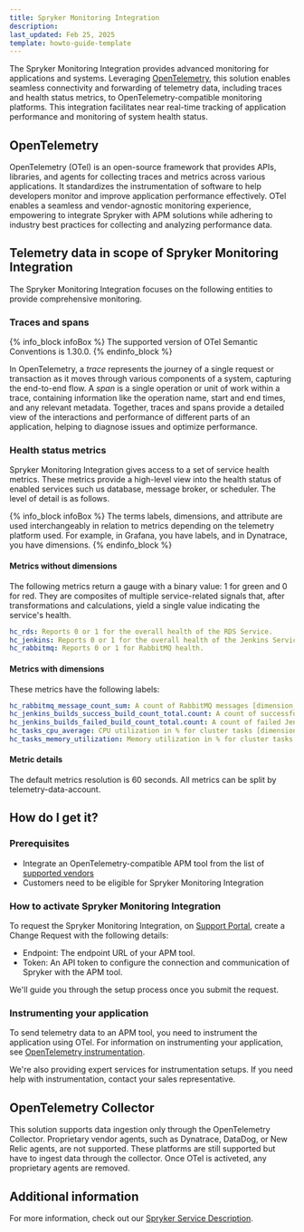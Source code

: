```yaml
---
title: Spryker Monitoring Integration
description:
last_updated: Feb 25, 2025
template: howto-guide-template
---
```


The Spryker Monitoring Integration provides advanced monitoring for applications and systems. Leveraging [OpenTelemetry](https://opentelemetry.io/), this solution enables seamless connectivity and forwarding of telemetry data, including traces and health status metrics, to OpenTelemetry-compatible monitoring platforms. This integration facilitates near real-time tracking of application performance and monitoring of system health status.

## OpenTelemetry
OpenTelemetry (OTel) is an open-source framework that provides APIs, libraries, and agents for collecting traces and metrics across various applications. It standardizes the instrumentation of software to help developers monitor and improve application performance effectively. OTel enables a seamless and vendor-agnostic monitoring experience, empowering to integrate Spryker with APM solutions while adhering to industry best practices for collecting and analyzing performance data.

## Telemetry data in scope of Spryker Monitoring Integration

The Spryker Monitoring Integration focuses on the following entities to provide comprehensive monitoring.

### Traces and spans

{% info_block infoBox %}
The supported version of OTel Semantic Conventions is 1.30.0.
{% endinfo_block %}

In OpenTelemetry, a *trace* represents the journey of a single request or transaction as it moves through various components of a system, capturing the end-to-end flow. A *span* is a single operation or unit of work within a trace, containing information like the operation name, start and end times, and any relevant metadata. Together, traces and spans provide a detailed view of the interactions and performance of different parts of an application, helping to diagnose issues and optimize performance.

### Health status metrics
Spryker Monitoring Integration gives access to a set of service health metrics. These metrics provide a high-level view into the health status of enabled services such us database, message broker, or scheduler. The level of detail is as follows.

{% info_block infoBox %}
The terms labels, dimensions, and attribute are used interchangeably in relation to metrics depending on the telemetry platform used. For example, in Grafana, you have labels, and in Dynatrace, you have dimensions.
{% endinfo_block %}


#### Metrics without dimensions
The following metrics return a gauge with a binary value: 1 for green and 0 for red. They are composites of multiple service-related signals that, after transformations and calculations, yield a single value indicating the service's health.

```yaml
hc_rds: Reports 0 or 1 for the overall health of the RDS Service.
hc_jenkins: Reports 0 or 1 for the overall health of the Jenkins Service.
hc_rabbitmq: Reports 0 or 1 for RabbitMQ health.
```

#### Metrics with dimensions
These metrics have the following labels:
```yaml
hc_rabbitmq_message_count_sum: A count of RabbitMQ messages [dimension_queue, dimension_virtualhost].
hc_jenkins_builds_success_build_count_total.count: A count of successful Jenkins jobs [jenkins_job].
hc_jenkins_builds_failed_build_count_total.count: A count of failed Jenkins jobs [jenkins_job].
hc_tasks_cpu_average: CPU utilization in % for cluster tasks [dimension_clustername, dimension_servicename].
hc_tasks_memory_utilization: Memory utilization in % for cluster tasks [dimension_clustername, dimension_servicename].
```

#### Metric details
The default metrics resolution is 60 seconds. All metrics can be split by telemetry-data-account.

## How do I get it?
### Prerequisites
- Integrate an OpenTelemetry-compatible APM tool from the list of [supported vendors](https://opentelemetry.io/ecosystem/vendors/)
- Customers need to be eligible for Spryker Monitoring Integration

### How to activate Spryker Monitoring Integration

To request the Spryker Monitoring Integration, on [Support Portal](https://support.spryker.com/), create a Change Request with the following details:
  - Endpoint: The endpoint URL of your APM tool.
  - Token: An API token to configure the connection and communication of Spryker with the APM tool.

We'll guide you through the setup process once you submit the request.

### Instrumenting your application
To send telemetry data to an APM tool, you need to instrument the application using OTel. For information on instrumenting your application, see
[OpenTelemetry instrumentation](/docs/ca/dev/monitoring/opentelemetry-instrumentation.html).

We're also providing expert services for instrumentation setups. If you need help with instrumentation, contact your sales representative.


## OpenTelemetry Collector

This solution supports data ingestion only through the OpenTelemetry Collector. Proprietary vendor agents, such as Dynatrace, DataDog, or New Relic agents, are not supported. These platforms are still supported but have to ingest data through the collector. Once OTel is activeted, any proprietary agents are removed.


## Additional information

For more information, check out our [Spryker Service Description](https://spryker.com/ssd/).
